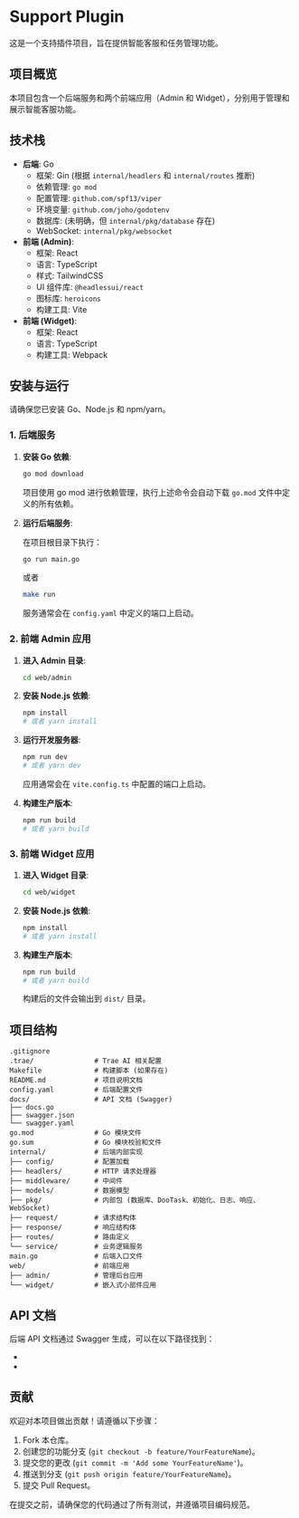 # Support Plugin

这是一个支持插件项目，旨在提供智能客服和任务管理功能。

## 项目概览

本项目包含一个后端服务和两个前端应用（Admin 和 Widget），分别用于管理和展示智能客服功能。

## 技术栈

- **后端**: Go
  - 框架: Gin (根据 `internal/headlers` 和 `internal/routes` 推断)
  - 依赖管理: `go mod`
  - 配置管理: `github.com/spf13/viper`
  - 环境变量: `github.com/joho/godotenv`
  - 数据库: (未明确，但 `internal/pkg/database` 存在)
  - WebSocket: `internal/pkg/websocket`
- **前端 (Admin)**:
  - 框架: React
  - 语言: TypeScript
  - 样式: TailwindCSS
  - UI 组件库: `@headlessui/react`
  - 图标库: `heroicons`
  - 构建工具: Vite
- **前端 (Widget)**:
  - 框架: React
  - 语言: TypeScript
  - 构建工具: Webpack

## 安装与运行

请确保您已安装 Go、Node.js 和 npm/yarn。

### 1. 后端服务

1. **安装 Go 依赖**:

   ```bash
   go mod download
   ```

   项目使用 go mod 进行依赖管理，执行上述命令会自动下载 `go.mod` 文件中定义的所有依赖。

2. **运行后端服务**:

   在项目根目录下执行：
   ```bash
   go run main.go
   ```
   或者
   ```bash
   make run
   ```
   服务通常会在 `config.yaml` 中定义的端口上启动。

### 2. 前端 Admin 应用

1. **进入 Admin 目录**:

   ```bash
   cd web/admin
   ```

2. **安装 Node.js 依赖**:

   ```bash
   npm install
   # 或者 yarn install
   ```

3. **运行开发服务器**:

   ```bash
   npm run dev
   # 或者 yarn dev
   ```
   应用通常会在 `vite.config.ts` 中配置的端口上启动。

4. **构建生产版本**:

   ```bash
   npm run build
   # 或者 yarn build
   ```

### 3. 前端 Widget 应用

1. **进入 Widget 目录**:

   ```bash
   cd web/widget
   ```

2. **安装 Node.js 依赖**:

   ```bash
   npm install
   # 或者 yarn install
   ```

3. **构建生产版本**:

   ```bash
   npm run build
   # 或者 yarn build
   ```
   构建后的文件会输出到 `dist/` 目录。

## 项目结构

```
.gitignore
.trae/               # Trae AI 相关配置
Makefile             # 构建脚本 (如果存在)
README.md            # 项目说明文档
config.yaml          # 后端配置文件
docs/                # API 文档 (Swagger)
├── docs.go
├── swagger.json
└── swagger.yaml
go.mod               # Go 模块文件
go.sum               # Go 模块校验和文件
internal/            # 后端内部实现
├── config/          # 配置加载
├── headlers/        # HTTP 请求处理器
├── middleware/      # 中间件
├── models/          # 数据模型
├── pkg/             # 内部包 (数据库、DooTask、初始化、日志、响应、WebSocket)
├── request/         # 请求结构体
├── response/        # 响应结构体
├── routes/          # 路由定义
└── service/         # 业务逻辑服务
main.go              # 后端入口文件
web/                 # 前端应用
├── admin/           # 管理后台应用
└── widget/          # 嵌入式小部件应用
```

## API 文档

后端 API 文档通过 Swagger 生成，可以在以下路径找到：
- <mcfile name="swagger.json" path="docs/swagger.json"></mcfile>
- <mcfile name="swagger.yaml" path="docs/swagger.yaml"></mcfile>

## 贡献

欢迎对本项目做出贡献！请遵循以下步骤：

1. Fork 本仓库。
2. 创建您的功能分支 (`git checkout -b feature/YourFeatureName`)。
3. 提交您的更改 (`git commit -m 'Add some YourFeatureName'`)。
4. 推送到分支 (`git push origin feature/YourFeatureName`)。
5. 提交 Pull Request。

在提交之前，请确保您的代码通过了所有测试，并遵循项目编码规范。
